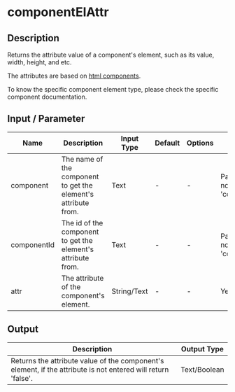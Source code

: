 # componentElAttr

## Description

Returns the attribute value of a component's element, such as its value, width, height, and etc.

The attributes are based on [html components](https://developer.mozilla.org/en-US/docs/Web/HTML/Element).

To know the specific component element type, please check the specific component documentation.

## Input / Parameter

| Name | Description | Input Type | Default | Options | Required |
| ------ | ------ | ------ | ------ | ------ | ------ |
| component | The name of the component to get the element's attribute from. | Text | - | - | Partial (Yes if no 'componentId'.) |
| componentId | The id of the component to get the element's attribute from. | Text | - | - | Partial (Yes if no 'component'.) |
| attr | The attribute of the component's element. | String/Text | - | - | Yes |

## Output

| Description | Output Type |
| ------ | ------ |
| Returns the attribute value of the component's element, if the attribute is not entered will return 'false'. | Text/Boolean |